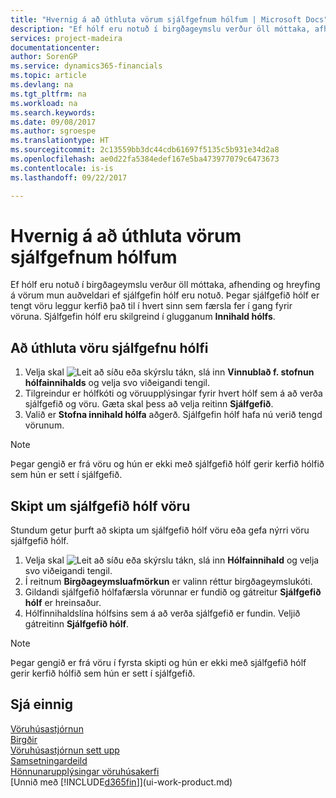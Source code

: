 ```yaml
---
title: "Hvernig á að úthluta vörum sjálfgefnum hólfum | Microsoft Docs"
description: "Ef hólf eru notuð í birgðageymslu verður öll móttaka, afhending og hreyfing á vörum mun auðveldari ef sjálfgefin hólf eru notuð. Þegar sjálfgefið hólf er tengt vöru leggur kerfið það til í hvert sinn sem færsla fer í gang fyrir vöruna."
services: project-madeira
documentationcenter: 
author: SorenGP
ms.service: dynamics365-financials
ms.topic: article
ms.devlang: na
ms.tgt_pltfrm: na
ms.workload: na
ms.search.keywords: 
ms.date: 09/08/2017
ms.author: sgroespe
ms.translationtype: HT
ms.sourcegitcommit: 2c13559bb3dc44cdb61697f5135c5b931e34d2a8
ms.openlocfilehash: ae0d22fa5384edef167e5ba473977079c6473673
ms.contentlocale: is-is
ms.lasthandoff: 09/22/2017

---
```

# <a name="how-to-assign-default-bins-to-items"></a>Hvernig á að úthluta vörum sjálfgefnum hólfum
Ef hólf eru notuð í birgðageymslu verður öll móttaka, afhending og hreyfing á vörum mun auðveldari ef sjálfgefin hólf eru notuð. Þegar sjálfgefið hólf er tengt vöru leggur kerfið það til í hvert sinn sem færsla fer í gang fyrir vöruna. Sjálfgefin hólf eru skilgreind í glugganum **Innihald hólfs**.  

## <a name="to-assign-a-default-bin-to-an-item"></a>Að úthluta vöru sjálfgefnu hólfi
1.  Velja skal ![Leit að síðu eða skýrslu](media/ui-search/search_small.png "Leit að síðu eða skýrslu táknið") tákn, slá inn **Vinnublað f. stofnun hólfainnihalds** og velja svo viðeigandi tengil.  
2.  Tilgreindur er hólfkóti og vöruupplýsingar fyrir hvert hólf sem á að verða sjálfgefið og vöru. Gæta skal þess að velja reitinn **Sjálfgefið**.  
3.  Valið er **Stofna innihald hólfa** aðgerð. Sjálfgefin hólf hafa nú verið tengd vörunum.  

> [!NOTE]  
>  Þegar gengið er frá vöru og hún er ekki með sjálfgefið hólf gerir kerfið hólfið sem hún er sett í sjálfgefið.  

## <a name="to-change-the-default-bin-for-an-item"></a>Skipt um sjálfgefið hólf vöru  
Stundum getur þurft að skipta um sjálfgefið hólf vöru eða gefa nýrri vöru sjálfgefið hólf.    
1.  Velja skal ![Leit að síðu eða skýrslu](media/ui-search/search_small.png "Leit að síðu eða skýrslu táknið") tákn, slá inn **Hólfainnihald** og velja svo viðeigandi tengil.  
2.  Í reitnum **Birgðageymsluafmörkun** er valinn réttur birgðageymslukóti.  
3.  Gildandi sjálfgefið hólfafærsla vörunnar er fundið og gátreitur **Sjálfgefið hólf** er hreinsaður.  
4.  Hólfinnihaldslína hólfsins sem á að verða sjálfgefið er fundin. Veljið gátreitinn **Sjálfgefið hólf**.  

> [!NOTE]  
>  Þegar gengið er frá vöru í fyrsta skipti og hún er ekki með sjálfgefið hólf gerir kerfið hólfið sem hún er sett í sjálfgefið.  

## <a name="see-also"></a>Sjá einnig  
[Vöruhúsastjórnun](warehouse-manage-warehouse.md)  
[Birgðir](inventory-manage-inventory.md)  
[Vöruhúsastjórnun sett upp](warehouse-setup-warehouse.md)     
[Samsetningardeild](assembly-assemble-items.md)    
[Hönnunarupplýsingar vöruhúsakerfi](design-details-warehouse-management.md)  
[Unnið með [!INCLUDE[d365fin](includes/d365fin_md.md)]](ui-work-product.md)

